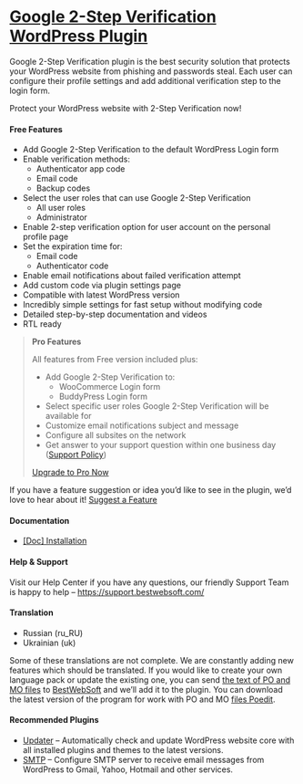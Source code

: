 <a href="https://bestwebsoft.com/products/wordpress/plugins/google-2-step-verification/" target=_blank>Google 2-Step Verification WordPress Plugin</a>
========================

<p>Google 2-Step Verification plugin is the best security solution that protects your WordPress website from phishing and passwords steal. Each user can configure their profile settings and add additional verification step to the login form.</p>
<p>Protect your WordPress website with 2-Step Verification now!</p>
<h4>Free Features</h4>
<ul>
<li>Add Google 2-Step Verification to the default WordPress Login form</li>
<li>Enable verification methods:
<ul>
<li>Authenticator app code</li>
<li>Email code</li>
<li>Backup codes</li>
</ul>
</li>
<li>Select the user roles that can use Google 2-Step Verification
<ul>
<li>All user roles</li>
<li>Administrator</li>
</ul>
</li>
<li>Enable 2-step verification option for user account on the personal profile page</li>
<li>Set the expiration time for:
<ul>
<li>Email code</li>
<li>Authenticator code</li>
</ul>
</li>
<li>Enable email notifications about failed verification attempt</li>
<li>Add custom code via plugin settings page</li>
<li>Compatible with latest WordPress version</li>
<li>Incredibly simple settings for fast setup without modifying code</li>
<li>Detailed step-by-step documentation and videos</li>
<li>RTL ready</li>
</ul>
<blockquote>
<p><strong>Pro Features</strong></p>
<p>All features from Free version included plus:</p>
<ul>
<li>Add Google 2-Step Verification to:
<ul>
<li>WooCommerce Login form</li>
<li>BuddyPress Login form</li>
</ul>
</li>
<li>Select specific user roles Google 2-Step Verification will be available for</li>
<li>Customize email notifications subject and message</li>
<li>Сonfigure all subsites on the network</li>
<li>Get answer to your support question within one business day (<a href="https://bestwebsoft.com/support-policy/" rel="nofollow">Support Policy</a>)</li>
</ul>
<p><a href="https://bestwebsoft.com/products/wordpress/plugins/google-2-step-verification/?k=9022c2480b9d7bea65e012e3984b982b" rel="nofollow">Upgrade to Pro Now</a></p>
</blockquote>
<p>If you have a feature suggestion or idea you&#8217;d like to see in the plugin, we&#8217;d love to hear about it! <a href="https://support.bestwebsoft.com/hc/en-us/requests/new" rel="nofollow">Suggest a Feature</a></p>
<h4>Documentation</h4>
<ul>
<li><a href="https://docs.google.com/document/d/1-hvn6WRvWnOqj5v5pLUk7Awyu87lq5B_dO-Tv-MC9JQ/" rel="nofollow">[Doc] Installation</a></li>
</ul>
<h4>Help &amp; Support</h4>
<p>Visit our Help Center if you have any questions, our friendly Support Team is happy to help &#8211; <a href="https://support.bestwebsoft.com/" rel="nofollow">https://support.bestwebsoft.com/</a></p>
<h4>Translation</h4>
<ul>
<li>Russian (ru_RU)</li>
<li>Ukrainian (uk)</li>
</ul>
<p>Some of these translations are not complete. We are constantly adding new features which should be translated. If you would like to create your own language pack or update the existing one, you can send <a href="https://codex.wordpress.org/Translating_WordPress" rel="nofollow">the text of PO and MO files</a> to <a href="https://support.bestwebsoft.com/hc/en-us/requests/new" rel="nofollow">BestWebSoft</a> and we&#8217;ll add it to the plugin. You can download the latest version of the program for work with PO and MO <a href="https://www.poedit.net/download.php" rel="nofollow">files Poedit</a>.</p>
<h4>Recommended Plugins</h4>
<ul>
<li><a href="https://bestwebsoft.com/products/wordpress/plugins/updater/?k=6d4729ea9c8163561b5675be00264496" rel="nofollow">Updater</a> &#8211; Automatically check and update WordPress website core with all installed plugins and themes to the latest versions.</li>
<li><a href="https://bestwebsoft.com/products/wordpress/plugins/smtp/" rel="nofollow">SMTP</a> &#8211; Configure SMTP server to receive email messages from WordPress to Gmail, Yahoo, Hotmail and other services.</li>
</ul>
